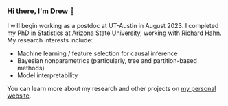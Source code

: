 ### Hi there, I'm Drew 👋

I will begin working as a postdoc at UT-Austin in August 2023. I completed my PhD in Statistics at Arizona State University, working with [Richard Hahn](https://math.la.asu.edu/~prhahn/). 
My research interests include:

* Machine learning / feature selection for causal inference
* Bayesian nonparametrics (particularly, tree and partition-based methods)
* Model interpretability

You can learn more about my research and other projects on [my personal website](https://andrewherren.github.io).
